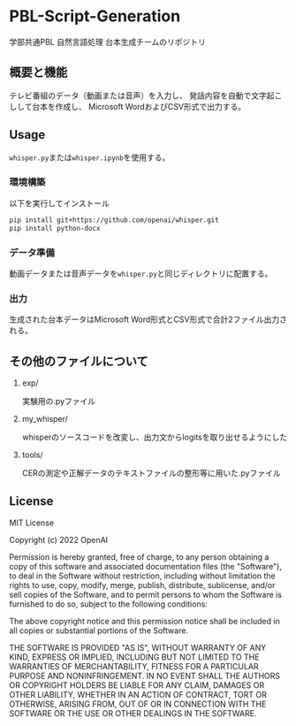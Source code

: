 # PBL-Script-Generation
学部共通PBL 自然言語処理 台本生成チームのリポジトリ

## 概要と機能
テレビ番組のデータ（動画または音声）を入力し、
発話内容を自動で文字起こしして台本を作成し、
Microsoft WordおよびCSV形式で出力する。

## Usage
`whisper.py`または`whisper.ipynb`を使用する。
### 環境構築
以下を実行してインストール
```bash
pip install git+https://github.com/openai/whisper.git
pip install python-docx
```

### データ準備
動画データまたは音声データを`whisper.py`と同じディレクトリに配置する。

### 出力
生成された台本データはMicrosoft Word形式とCSV形式で合計2ファイル出力される。

## その他のファイルについて
1. exp/

    実験用の.pyファイル
2. my_whisper/

    whisperのソースコードを改変し、出力文からlogitsを取り出せるようにした
3. tools/

    CERの測定や正解データのテキストファイルの整形等に用いた.pyファイル

## License
MIT License

Copyright (c) 2022 OpenAI

Permission is hereby granted, free of charge, to any person obtaining a copy
of this software and associated documentation files (the "Software"), to deal
in the Software without restriction, including without limitation the rights
to use, copy, modify, merge, publish, distribute, sublicense, and/or sell
copies of the Software, and to permit persons to whom the Software is
furnished to do so, subject to the following conditions:

The above copyright notice and this permission notice shall be included in all
copies or substantial portions of the Software.

THE SOFTWARE IS PROVIDED "AS IS", WITHOUT WARRANTY OF ANY KIND, EXPRESS OR
IMPLIED, INCLUDING BUT NOT LIMITED TO THE WARRANTIES OF MERCHANTABILITY,
FITNESS FOR A PARTICULAR PURPOSE AND NONINFRINGEMENT. IN NO EVENT SHALL THE
AUTHORS OR COPYRIGHT HOLDERS BE LIABLE FOR ANY CLAIM, DAMAGES OR OTHER
LIABILITY, WHETHER IN AN ACTION OF CONTRACT, TORT OR OTHERWISE, ARISING FROM,
OUT OF OR IN CONNECTION WITH THE SOFTWARE OR THE USE OR OTHER DEALINGS IN THE
SOFTWARE.